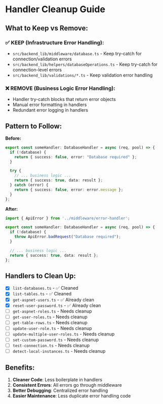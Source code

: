 # Handler Cleanup Guide

## What to Keep vs Remove:

### ✅ KEEP (Infrastructure Error Handling):
- `src/backend_lib/middleware/database.ts` - Keep try-catch for connection/validation errors
- `src/backend_lib/helpers/databaseOperations.ts` - Keep try-catch for connection-level errors
- `src/backend_lib/validations/*.ts` - Keep validation error handling

### ❌ REMOVE (Business Logic Error Handling):
- Handler try-catch blocks that return error objects
- Manual error formatting in handlers
- Redundant error logging in handlers

## Pattern to Follow:

**Before:**
```typescript
export const someHandler: DatabaseHandler = async (req, pool) => {
  if (!database) {
    return { success: false, error: "Database required" };
  }

  try {
    // ... business logic ...
    return { success: true, data: result };
  } catch (error) {
    return { success: false, error: error.message };
  }
};
```

**After:**
```typescript
import { ApiError } from '../middleware/error-handler';

export const someHandler: DatabaseHandler = async (req, pool) => {
  if (!database) {
    throw ApiError.badRequest("Database required");
  }

  // ... business logic ...
  return { success: true, data: result };
};
```

## Handlers to Clean Up:
- [x] `list-databases.ts` - ✅ Cleaned
- [x] `list-tables.ts` - ✅ Cleaned
- [x] `get-aspnet-users.ts` - ✅ Already clean
- [x] `reset-user-password.ts` - ✅ Already clean
- [ ] `get-aspnet-roles.ts` - Needs cleanup
- [ ] `get-user-roles.ts` - Needs cleanup
- [ ] `get-table-rows.ts` - Needs cleanup
- [ ] `update-user-role.ts` - Needs cleanup
- [ ] `update-multiple-user-roles.ts` - Needs cleanup
- [ ] `set-custom-password.ts` - Needs cleanup
- [ ] `test-connection.ts` - Needs cleanup
- [ ] `detect-local-instances.ts` - Needs cleanup

## Benefits:
1. **Cleaner Code**: Less boilerplate in handlers
2. **Consistent Errors**: All errors go through middleware
3. **Better Debugging**: Centralized error handling
4. **Easier Maintenance**: Less duplicate error handling code 